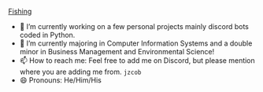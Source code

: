 [Fishing](https://tenor.com/view/fishing-rod-snap-cast-fish-fail-gif-17119887.gif)

- 🔭 I’m currently working on a few personal projects mainly discord bots coded in Python.
- 🌱 I’m currently majoring in Computer Information Systems and a double minor in Business Management and Environmental Science!
- 📫 How to reach me: Feel free to add me on Discord, but please mention where you are adding me from. `jzcob`
- 😄 Pronouns: He/Him/His
